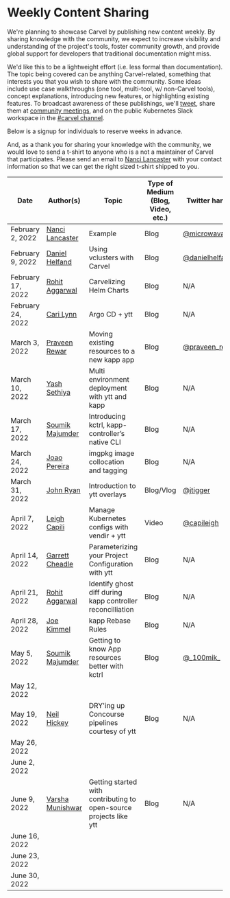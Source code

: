 # Weekly Content Sharing
We're planning to showcase Carvel by publishing new content weekly. By sharing knowledge with the community, we expect to increase visibility and understanding of the project's tools, foster community growth, and provide global support for developers that traditional documentation might miss.

We'd like this to be a lightweight effort (i.e. less formal than documentation). The topic being covered can be anything Carvel-related, something that interests you that you wish to share with the community. Some ideas include use case walkthroughs (one tool, multi-tool, w/ non-Carvel tools), concept explanations, introducing new features, or highlighting existing features. To broadcast awareness of these publishings, we'll [tweet](https://twitter.com/carvel_dev), share them at [community meetings](https://hackmd.io/F7g3RT2hR3OcIh-Iznk2hw), and on the public Kubernetes Slack workspace in the [#carvel channel](https://kubernetes.slack.com/archives/CH8KCCKA5).

Below is a signup for individuals to reserve weeks in advance. 

And, as a thank you for sharing your knowledge with the community, we would love to send a t-shirt to anyone who is a not a maintainer of Carvel that participates. Please send an email to [Nanci Lancaster](mailto:nancil@vmware.com) with your contact information so that we can get the right sized t-shirt shipped to you.

| Date              | Author(s)                                             | Topic                                          | Type of Medium (Blog, Video, etc.) | Twitter handle |
|-------------------|-------------------------------------------------------|------------------------------------------------| --- | --- |
| February 2, 2022  | [Nanci Lancaster](https://github.com/microwavables)   | Example                                        | Blog | [@microwavables](https://twitter.com/microwavables) |
| February 9, 2022  | [Daniel Helfand](https://github.com/danielhelfand)    | Using vclusters with Carvel                    | Blog | [@danielhelfand](https://twitter.com/danielhelfand) |
| February 17, 2022 | [Rohit Aggarwal](https://github.com/rohitagg2020)     | Carvelizing Helm Charts                        | Blog | N/A |
| February 24, 2022 | [Cari Lynn](https://github.com/cari-lynn)             | Argo CD + ytt                                  | Blog | N/A |
| March 3, 2022 | [Praveen Rewar](https://github.com/praveenrewar)      | Moving existing resources to a new kapp app    | Blog | [@praveen_rewar](https://twitter.com/praveen_rewar) |
| March 10, 2022 | [Yash Sethiya](https://github.com/sethiyash)          | Multi environment deployment with ytt and kapp | Blog | N/A |
| March 17, 2022 | [Soumik Majumder](https://github.com/100mik)      | Introducing kctrl, kapp-controller’s native CLI           | Blog | N/A |
| March 24, 2022 | [Joao Pereira](https://github.com/joaopapereira)      | imgpkg image collocation and tagging           | Blog | N/A |
| March 31, 2022 | [John Ryan](https://github.com/pivotaljohn)           | Introduction to ytt overlays | Blog/Vlog | [@jtigger](https://twitter.com/jtigger) |
| April 7, 2022 | [Leigh Capili](https://github.com/stealthybox)  | Manage Kubernetes configs with vendir + ytt | Video | [@capileigh](https://twitter.com/capileigh) |
| April 14, 2022 | [Garrett Cheadle](https://github.com/gcheadle-vmware)  | Parameterizing your Project Configuration with ytt | Blog | N/A |
| April 21, 2022 | [Rohit Aggarwal](https://github.com/rohitagg2020) | Identify ghost diff during kapp controller reconcilliation | Blog |N/A |
| April 28, 2022 | [Joe Kimmel](https://github.com/joe-kimmel-vmw) | kapp Rebase Rules | Blog | N/A |
| May 5, 2022 | [Soumik Majumder](https://github.com/100mik) | Getting to know App resources better with kctrl | Blog| [@\_100mik\_](https://twitter.com/_100mik_) |
| May 12, 2022 |                                                       |                                                | |
| May 19, 2022 | [Neil Hickey](https://github.com/neil-hickey) | DRY'ing up Concourse pipelines courtesy of ytt | Blog| N/A |                                                       |                                                | |
| May 26, 2022 |                                                       |                                                | |
| June 2, 2022      |                                                       |                                                         | |
| June 9, 2022      | [Varsha Munishwar](https://github.com/vmunishwar)     | Getting started with contributing to open-source projects like ytt | Blog| N/A |                                                       |                                                | |
| June 16, 2022     |                                                       |                                                         | |
| June 23, 2022     |                                                       |                                                         | |
| June 30, 2022     |                                                       |                                                         | |
